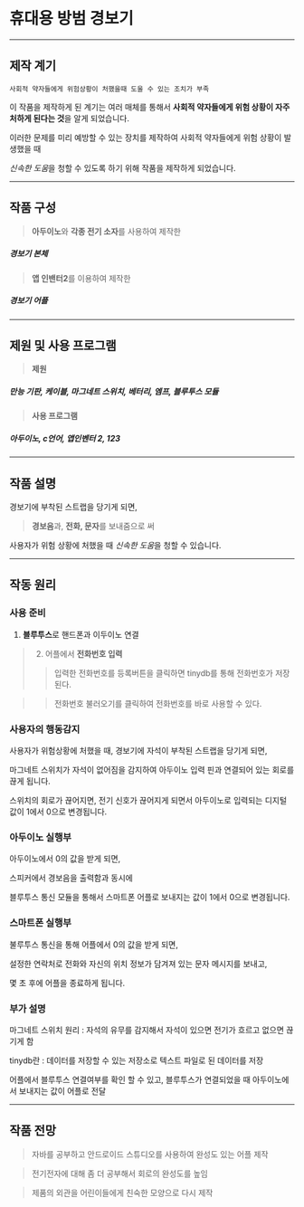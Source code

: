 # 휴대용 방범 경보기

- - -

## 제작 계기

    사회적 약자들에게 위험상황이 처했을때 도울 수 있는 조치가 부족

이 작품을 제작하게 된 계기는 여러 매체를 통해서 **사회적 약자들에게 위험 상황이 자주 처하게 된다는 것**을 알게 되었습니다. 

이러한 문제를 미리 예방할 수 있는 장치를 제작하여 사회적 약자들에게 위험 상황이 발생했을 때

*신속한 도움*을 청할 수 있도록 하기 위해 작품을 제작하게 되었습니다.


- - -

## 작품 구성

> **아두이노**와 **각종 전기 소자**를 사용하여 제작한

##### 경보기 본체

> **앱 인밴터2**를 이용하여 제작한

##### 경보기 어플

- - -

## **제원** 및 사용 **프로그램**

> **제원** 

##### 만능 기판, 케이블, 마그네트 스위치, 베터리, 엠프, 블루투스 모듈

> **사용 프로그램**

##### 아두이노, c언어, 앱인벤터 2, 123

- - -

## 작품 설명

경보기에 부착된 스트랩을 당기게 되면, 

> **경보음**과, **전화, 문자**를 보내줌으로 써

사용자가 위험 상황에 처했을 때 *신속한 도움*을 청할 수 있습니다.


- - -

## 작동 원리

### 사용 준비

1. **블루투스**로 핸드폰과 이두이노 연결

> 2. 어플에서 **전화번호 입력**
>   > 입력한 전화번호를 등록버튼을 클릭하면 tinydb를 통해 전화번호가 저장된다.

>   >전화번호 불러오기를 클릭하여 전화번호를 바로 사용할 수 있다.



### 사용자의 행동감지

사용자가 위험상황에 처했을 때, 경보기에 자석이 부착된 스트랩을 당기게 되면, 

마그네트 스위치가 자석이 없어짐을 감지하여 아두이노 입력 핀과 연결되어 있는 회로를 끊게 됩니다. 

스위치의 회로가 끊어지면, 전기 신호가 끊어지게 되면서 아두이노로 입력되는 디지털 값이 1에서 0으로 변경됩니다. 

### 아두이노 실행부

아두이노에서 0의 값을 받게 되면, 

스피커에서 경보음을 출력함과 동시에 

블루투스 통신 모듈을 통해서 스마트폰 어플로 보내지는 값이 1에서 0으로 변경됩니다.

### 스마트폰 실행부

불루투스 통신을 통해 어플에서 0의 값을 받게 되면,

설정한 연락처로 전화와 자신의 위치 정보가 담겨져 있는 문자 메시지를 보내고,

몇 초 후에 어플을 종료하게 됩니다.

### 부가 설명

마그네트 스위치 원리 : 자석의 유무를 감지해서 자석이 있으면 전기가 흐르고 없으면 끊기게 함

tinydb란 : 데이터를 저장할 수 있는 저장소로 텍스트 파일로 된 데이터를 저장

어플에서 블루투스 연결여부를 확인 할 수 있고,
 블루투스가 연결되었을 때 아두이노에서 보내지는 값이 어플로 전달 


- - -

## 작품 전망

> 자바를 공부하고 안드로이드 스튜디오를 사용하여 완성도 있는 어플 제작

> 전기전자에 대해 좀 더 공부해서 회로의 완성도를 높임

> 제품의 외관을 어린이들에게 친숙한 모양으로 다시 제작

